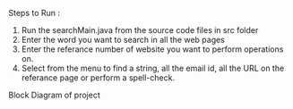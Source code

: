 Steps to Run :
1) Run the searchMain.java from the source code files in src folder
2) Enter the word you want to search in all the web pages
3) Enter the referance number of website you want to perform operations on.
4) Select from the menu to find a string, all the email id, all the URL on the referance page or perform a spell-check.


Block Diagram of project

